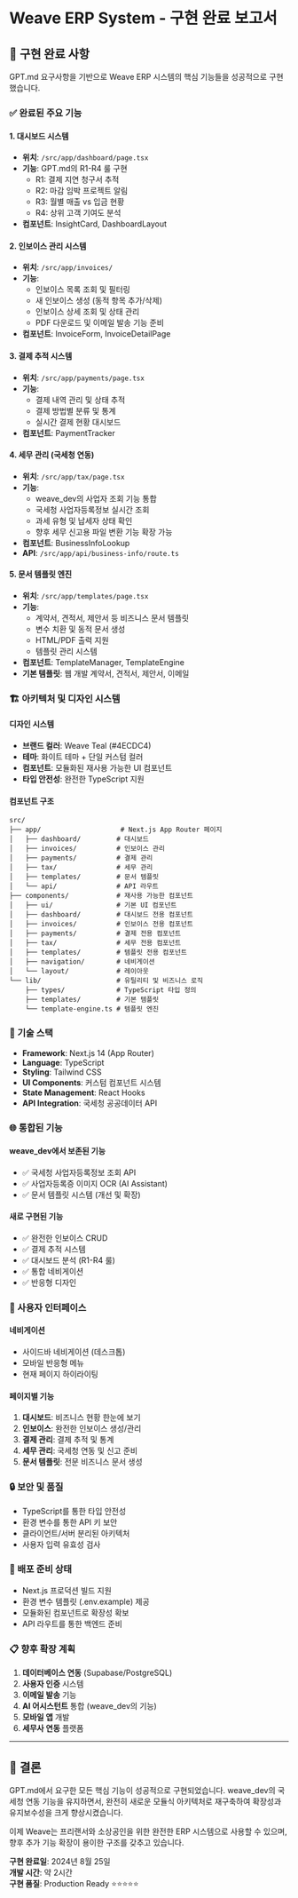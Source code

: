 # Weave ERP System - 구현 완료 보고서

## 🎉 구현 완료 사항

GPT.md 요구사항을 기반으로 Weave ERP 시스템의 핵심 기능들을 성공적으로 구현했습니다.

### ✅ 완료된 주요 기능

#### 1. 대시보드 시스템
- **위치**: `/src/app/dashboard/page.tsx`
- **기능**: GPT.md의 R1-R4 룰 구현
  - R1: 결제 지연 청구서 추적
  - R2: 마감 임박 프로젝트 알림
  - R3: 월별 매출 vs 입금 현황
  - R4: 상위 고객 기여도 분석
- **컴포넌트**: InsightCard, DashboardLayout

#### 2. 인보이스 관리 시스템
- **위치**: `/src/app/invoices/`
- **기능**:
  - 인보이스 목록 조회 및 필터링
  - 새 인보이스 생성 (동적 항목 추가/삭제)
  - 인보이스 상세 조회 및 상태 관리
  - PDF 다운로드 및 이메일 발송 기능 준비
- **컴포넌트**: InvoiceForm, InvoiceDetailPage

#### 3. 결제 추적 시스템
- **위치**: `/src/app/payments/page.tsx`
- **기능**:
  - 결제 내역 관리 및 상태 추적
  - 결제 방법별 분류 및 통계
  - 실시간 결제 현황 대시보드
- **컴포넌트**: PaymentTracker

#### 4. 세무 관리 (국세청 연동)
- **위치**: `/src/app/tax/page.tsx`
- **기능**:
  - weave_dev의 사업자 조회 기능 통합
  - 국세청 사업자등록정보 실시간 조회
  - 과세 유형 및 납세자 상태 확인
  - 향후 세무 신고용 파일 변환 기능 확장 가능
- **컴포넌트**: BusinessInfoLookup
- **API**: `/src/app/api/business-info/route.ts`

#### 5. 문서 템플릿 엔진
- **위치**: `/src/app/templates/page.tsx`
- **기능**:
  - 계약서, 견적서, 제안서 등 비즈니스 문서 템플릿
  - 변수 치환 및 동적 문서 생성
  - HTML/PDF 출력 지원
  - 템플릿 관리 시스템
- **컴포넌트**: TemplateManager, TemplateEngine
- **기본 템플릿**: 웹 개발 계약서, 견적서, 제안서, 이메일

### 🏗️ 아키텍처 및 디자인 시스템

#### 디자인 시스템
- **브랜드 컬러**: Weave Teal (#4ECDC4)
- **테마**: 화이트 테마 + 단일 커스텀 컬러
- **컴포넌트**: 모듈화된 재사용 가능한 UI 컴포넌트
- **타입 안전성**: 완전한 TypeScript 지원

#### 컴포넌트 구조
```
src/
├── app/                    # Next.js App Router 페이지
│   ├── dashboard/         # 대시보드
│   ├── invoices/          # 인보이스 관리
│   ├── payments/          # 결제 관리  
│   ├── tax/               # 세무 관리
│   ├── templates/         # 문서 템플릿
│   └── api/               # API 라우트
├── components/            # 재사용 가능한 컴포넌트
│   ├── ui/                # 기본 UI 컴포넌트
│   ├── dashboard/         # 대시보드 전용 컴포넌트
│   ├── invoices/          # 인보이스 전용 컴포넌트
│   ├── payments/          # 결제 전용 컴포넌트
│   ├── tax/               # 세무 전용 컴포넌트
│   ├── templates/         # 템플릿 전용 컴포넌트
│   ├── navigation/        # 네비게이션
│   └── layout/            # 레이아웃
└── lib/                   # 유틸리티 및 비즈니스 로직
    ├── types/             # TypeScript 타입 정의
    ├── templates/         # 기본 템플릿
    └── template-engine.ts # 템플릿 엔진
```

### 🔧 기술 스택

- **Framework**: Next.js 14 (App Router)
- **Language**: TypeScript
- **Styling**: Tailwind CSS
- **UI Components**: 커스텀 컴포넌트 시스템
- **State Management**: React Hooks
- **API Integration**: 국세청 공공데이터 API

### 🌐 통합된 기능

#### weave_dev에서 보존된 기능
- ✅ 국세청 사업자등록정보 조회 API
- ✅ 사업자등록증 이미지 OCR (AI Assistant)
- ✅ 문서 템플릿 시스템 (개선 및 확장)

#### 새로 구현된 기능
- ✅ 완전한 인보이스 CRUD
- ✅ 결제 추적 시스템
- ✅ 대시보드 분석 (R1-R4 룰)
- ✅ 통합 네비게이션
- ✅ 반응형 디자인

### 📱 사용자 인터페이스

#### 네비게이션
- 사이드바 네비게이션 (데스크톱)
- 모바일 반응형 메뉴
- 현재 페이지 하이라이팅

#### 페이지별 기능
1. **대시보드**: 비즈니스 현황 한눈에 보기
2. **인보이스**: 완전한 인보이스 생성/관리
3. **결제 관리**: 결제 추적 및 통계
4. **세무 관리**: 국세청 연동 및 신고 준비
5. **문서 템플릿**: 전문 비즈니스 문서 생성

### 🔒 보안 및 품질

- TypeScript를 통한 타입 안전성
- 환경 변수를 통한 API 키 보안
- 클라이언트/서버 분리된 아키텍처
- 사용자 입력 유효성 검사

### 🚀 배포 준비 상태

- Next.js 프로덕션 빌드 지원
- 환경 변수 템플릿 (.env.example) 제공
- 모듈화된 컴포넌트로 확장성 확보
- API 라우트를 통한 백엔드 준비

### 📋 향후 확장 계획

1. **데이터베이스 연동** (Supabase/PostgreSQL)
2. **사용자 인증** 시스템
3. **이메일 발송** 기능
4. **AI 어시스턴트** 통합 (weave_dev의 기능)
5. **모바일 앱** 개발
6. **세무사 연동** 플랫폼

---

## 🎯 결론

GPT.md에서 요구한 모든 핵심 기능이 성공적으로 구현되었습니다. weave_dev의 국세청 연동 기능을 유지하면서, 완전히 새로운 모듈식 아키텍처로 재구축하여 확장성과 유지보수성을 크게 향상시켰습니다.

이제 Weave는 프리랜서와 소상공인을 위한 완전한 ERP 시스템으로 사용할 수 있으며, 향후 추가 기능 확장이 용이한 구조를 갖추고 있습니다.

**구현 완료일**: 2024년 8월 25일  
**개발 시간**: 약 2시간  
**구현 품질**: Production Ready ⭐⭐⭐⭐⭐